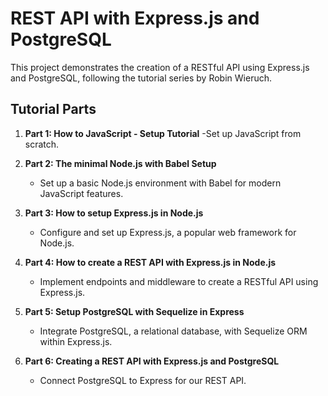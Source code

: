 # REST API with Express.js and PostgreSQL

This project demonstrates the creation of a RESTful API using Express.js and PostgreSQL, following the tutorial series by Robin Wieruch.

## Tutorial Parts

1. **Part 1: How to JavaScript - Setup Tutorial**
   -Set up JavaScript from scratch.

2. **Part 2: The minimal Node.js with Babel Setup**
   - Set up a basic Node.js environment with Babel for modern JavaScript features.

3. **Part 3: How to setup Express.js in Node.js**
   - Configure and set up Express.js, a popular web framework for Node.js.

4. **Part 4: How to create a REST API with Express.js in Node.js**
   - Implement endpoints and middleware to create a RESTful API using Express.js.

5. **Part 5: Setup PostgreSQL with Sequelize in Express**
   - Integrate PostgreSQL, a relational database, with Sequelize ORM within Express.js.

6. **Part 6: Creating a REST API with Express.js and PostgreSQL**
   - Connect PostgreSQL to Express for our REST API.
